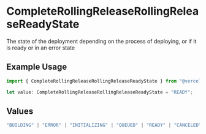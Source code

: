 # CompleteRollingReleaseRollingReleaseReadyState

The state of the deployment depending on the process of deploying, or if it is ready or in an error state

## Example Usage

```typescript
import { CompleteRollingReleaseRollingReleaseReadyState } from "@vercel/sdk/models/completerollingreleaseop.js";

let value: CompleteRollingReleaseRollingReleaseReadyState = "READY";
```

## Values

```typescript
"BUILDING" | "ERROR" | "INITIALIZING" | "QUEUED" | "READY" | "CANCELED"
```